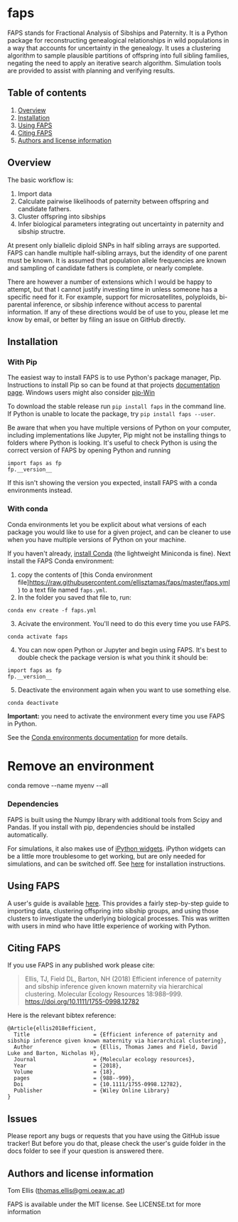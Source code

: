 # faps

FAPS stands for Fractional Analysis of Sibships and Paternity. It is a Python package for reconstructing genealogical relationships in wild populations in a way that accounts for uncertainty in the genealogy. It uses a clustering algorithm to sample plausible partitions of offspring into full sibling families, negating the need to apply an iterative search algorithm. Simulation tools are provided to assist with planning and verifying results.

## Table of contents

1. [Overview](#overview)
2. [Installation](#installation)
3. [Using FAPS](#using-faps)
4. [Citing FAPS](#citing-faps)
5. [Authors and license information](#authors-and-license-information)

## Overview
The basic workflow is:

1. Import data
2. Calculate pairwise likelihoods of paternity between offspring and candidate fathers.
3. Cluster offspring into sibships
4. Infer biological parameters integrating out uncertainty in paternity and sibship structre.

At present only biallelic diploid SNPs in half sibling arrays are supported. FAPS can handle multiple half-sibling arrays, but the idendity of one parent must be known. It is assumed that population allele frequencies are known and sampling of candidate fathers is complete, or nearly complete.

There are however a number of extensions which I would be happy to attempt, but that I cannot justify investing time in unless someone has a specific need for it. For example, support for microsatellites, polyploids, bi-parental inference, or sibship inference without access to parental information. If any of these directions would be of use to you, please let me know by email, or better by filing an issue on GitHub directly.

## Installation

### With Pip
The easiest way to install FAPS is to use Python's package manager, Pip. Instructions to install Pip so can be found at that projects [documentation page](https://pip.pypa.io/en/stable/installing/). Windows users might also consider [pip-Win](https://sites.google.com/site/pydatalog/python/pip-for-windows)

To download the stable release run `pip install faps` in the command line.
If Python is unable to locate the package, try `pip install faps --user`.

Be aware that when you have multiple versions of Python on your computer, including implementations like Jupyter, Pip might not be installing things to folders where Python is looking. It's useful to check Python is using the correct version of FAPS by opening Python and running
```
import faps as fp
fp.__version__
```
If this isn't showing the version you expected, install FAPS with a conda environments instead.

### With conda
Conda environments let you be explicit about what versions of each package you
would like to use for a given project, and can be cleaner to use when you have
multiple versions of Python on your machine.

If you haven't already, [install Conda](https://docs.conda.io/projects/conda/en/latest/user-guide/install/index.html) (the lightweight Miniconda is fine). Next install the FAPS Conda environment:

1. copy the contents of [this Conda environment file]https://raw.githubusercontent.com/ellisztamas/faps/master/faps.yml) to a text file named `faps.yml`.
2. In the folder you saved that file to, run:
```
conda env create -f faps.yml
```
3. Acivate the environment. You'll need to do this every time you use FAPS.
```
conda activate faps
```
4. You can now open Python or Jupyter and begin using FAPS. It's best to double check the package version is what you think it should be:
```
import faps as fp
fp.__version__
```
5. Deactivate the environment again when you want to use something else.
```
conda deactivate
```

**Important:** you need to activate the environment every time you use FAPS in Python.

See the [Conda environments documentation](https://docs.conda.io/projects/conda/en/latest/user-guide/tasks/manage-environments.html#) for more details.

# Remove an environment
conda remove --name myenv --all


### Dependencies
FAPS is built using the Numpy library with additional tools from Scipy and Pandas. If you install with pip, dependencies should be installed automatically.

For simulations, it also makes use of [iPython widgets](https://github.com/jupyter-widgets/ipywidgets). iPython widgets can be a little more troublesome to get working, but are only needed for simulations, and can be switched off. See [here](https://github.com/jupyter-widgets/ipywidgets/blob/master/docs/source/user_install.md) for installation instructions.

## Using FAPS
A user's guide is available [here](https://fractional-analysis-of-paternity-and-sibships.readthedocs.io/en/latest/). This provides a fairly step-by-step guide to importing data, clustering offspring into sibship groups, and using those clusters to investigate the underlying biological processes. This was written with users in mind who have little experience of working with Python.

## Citing FAPS

If you use FAPS in any published work please cite:

> Ellis, TJ, Field DL, Barton, NH (2018) Efficient inference of paternity and sibship inference given known maternity via hierarchical clustering. Molecular Ecology Resources 18:988–999. https://doi.org/10.1111/1755-0998.12782

Here is the relevant bibtex reference:

```
@Article{ellis2018efficient,
  Title                    = {Efficient inference of paternity and sibship inference given known maternity via hierarchical clustering},  
  Author                   = {Ellis, Thomas James and Field, David Luke and Barton, Nicholas H},  
  Journal                  = {Molecular ecology resources},  
  Year                     = {2018},  
  Volume                   = {18},  
  pages                    = {988--999},  
  Doi                      = {10.1111/1755-0998.12782},  
  Publisher                = {Wiley Online Library}  
}
```

## Issues

Please report any bugs or requests that you have using the GitHub issue tracker! But before you do that, please check the user's guide folder in the docs folder to see if your question is answered there.

## Authors and license information

Tom Ellis (thomas.ellis@gmi.oeaw.ac.at)

FAPS is available under the MIT license. See LICENSE.txt for more information

